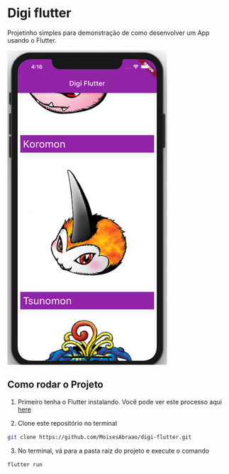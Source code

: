# Digi flutter

Projetinho simples para demonstração de como desenvolver um App usando o Flutter.

![Flutter Of Legends](app.png?style=centerme)

## Como rodar o Projeto

1. Primeiro tenha o Flutter instalando. Você pode ver este processo aqui [here](https://flutter.io/get-started/install/)

2. Clone este repositório no terminal
```bash
git clone https://github.com/MoisesAbraao/digi-flutter.git
```

3. No terminal, vá para a pasta raiz do projeto e execute o comando
```bash
flutter run
```

